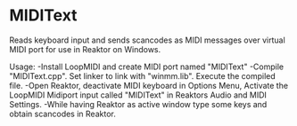 # MIDIText
Reads keyboard input and sends scancodes as MIDI messages over virtual MIDI port for use in Reaktor on Windows.

Usage:
-Install LoopMIDI and create MIDI port named "MIDIText"
-Compile "MIDIText.cpp". Set linker to link with "winmm.lib". Execute the compiled file. 
-Open Reaktor, deactivate MIDI keyboard in Options Menu, Activate the LoopMIDI Midiport input called "MIDIText" in Reaktors Audio and MIDI Settings.
-While having Reaktor as active window type some keys and obtain scancodes in Reaktor.
